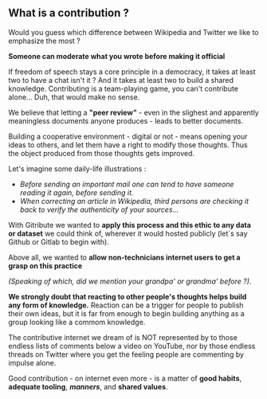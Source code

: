 ## What is a contribution ?

<!-- 🚧  &nbsp; `Redaction in progress...` -->

Would you guess which difference between Wikipedia and Twitter we like to emphasize the most ?

**Someone can moderate what you wrote before making it official**

If freedom of speech stays a core principle in a democracy, it takes at least two to have a chat isn't it ? And it takes at least two to build a shared knowledge. Contributing is a team-playing game, you can't contribute alone... Duh, that would make no sense.

We believe that letting a **"peer review"** - even in the slighest and apparently meaningless documents anyone produces - leads to better documents. 

Building a cooperative environment - digital or not - means opening your ideas to others, and let them have a right to modify those thoughts. Thus the object produced from those thoughts gets improved.

Let's imagine some daily-life illustrations :

- _Before sending an important mail one can tend to have someone reading it again, before sending it._
- _When correcting an article in Wikipedia, third persons are checking it back to verify the authenticity of your sources..._

With Gitribute we wanted to **apply this process and this ethic to any data or dataset** we could think of, wherever it would hosted publicly (let`s say Github or Gitlab to begin with).

Above all, we wanted to **allow non-technicians internet users to get a grasp on this practice** 

_(Speaking of which, did we mention your grandpa' or grandma' before ?)_.

**We strongly doubt that reacting to other people's thoughts helps build any form of knowledge.** Reaction can be a trigger for people to publish their own ideas, but it is far from enough to begin building anything as a group looking like a commom knowledge.

The contributive internet we dream of is NOT represented by to those endless lists of comments below a video on YouTube, nor by those endless threads on Twitter where you get the feeling people are commenting by impulse alone.

Good contribution - on internet even more - is a matter of **good habits**, **adequate tooling**, **_manners_**, and **shared values**.
